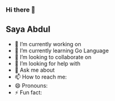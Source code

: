 ### Hi there 👋

## Saya Abdul

- 🔭 I’m currently working on 
- 🌱 I’m currently learning Go Language
- 👯 I’m looking to collaborate on 
- 🤔 I’m looking for help with 
- 💬 Ask me about 
- 📫 How to reach me: 
- 😄 Pronouns: 
- ⚡ Fun fact: 

